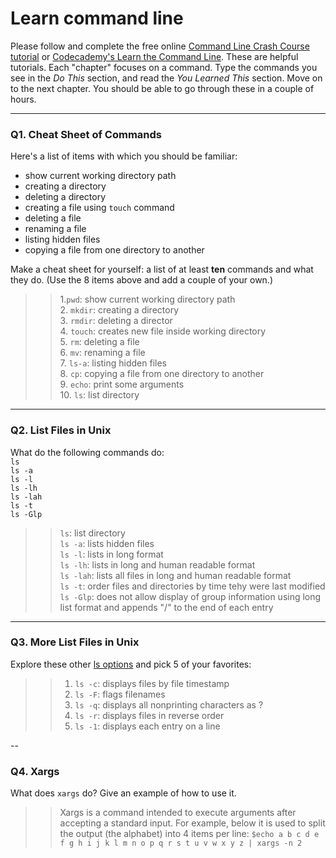 # Learn command line

Please follow and complete the free online [Command Line Crash Course
tutorial](https://web.archive.org/web/20160708171659/http://cli.learncodethehardway.org/book/) or [Codecademy's Learn the Command Line](https://www.codecademy.com/learn/learn-the-command-line). These are helpful tutorials. Each "chapter" focuses on a command. Type the commands you see in the _Do This_ section, and read the _You Learned This_ section. Move on to the next chapter. You should be able to go through these in a couple of hours.

---

### Q1.  Cheat Sheet of Commands  

Here's a list of items with which you should be familiar:  
* show current working directory path
* creating a directory
* deleting a directory
* creating a file using `touch` command
* deleting a file
* renaming a file
* listing hidden files
* copying a file from one directory to another

Make a cheat sheet for yourself: a list of at least **ten** commands and what they do.  (Use the 8 items above and add a couple of your own.)  

> > 1.`pwd`: show current working directory path \
>> 2. `mkdir`: creating a directory \
>> 3. `rmdir`: deleting a director \
>> 4. `touch`: creates new file inside working directory \
>> 5. `rm`: deleting a file \
>> 6. `mv`: renaming a file \
>> 7. `ls-a`: listing hidden files \
>> 8. `cp`: copying a file from one directory to another \
>> 9. `echo`: print some arguments \
>> 10. `ls`: list directory 

---

### Q2.  List Files in Unix   

What do the following commands do:  
`ls`  
`ls -a`  
`ls -l`  
`ls -lh`  
`ls -lah`  
`ls -t`  
`ls -Glp`  

> > `ls`: list directory \
>> `ls -a`: lists hidden files \
>> `ls -l`: lists in long format \
>> `ls -lh`: lists in long and human readable format \
>> `ls -lah`: lists all files in long and human readable format \
>> `ls -t`: order files and directories by time tehy were last modified \
>> `ls -Glp`: does not allow display of group information using long list format and appends "/" to the end of each entry 

---

### Q3.  More List Files in Unix  

Explore these other [ls options](http://www.techonthenet.com/unix/basic/ls.php) and pick 5 of your favorites:

> > 1. `ls -c`: displays files by file timestamp 
>> 2. `ls -F`: flags filenames 
>> 3. `ls -q`: displays all nonprinting characters as ? 
>> 4. `ls -r`: displays files in reverse order 
>> 5. `ls -1`: displays each entry on a line 

--

### Q4.  Xargs   

What does `xargs` do? Give an example of how to use it.

> > Xargs is a command intended to execute arguments after accepting a standard input. For example, below it is used to split the output (the alphabet) into 4 items per line:  `$echo a b c d e f g h i j k l m n o p q r s t u v w x y z | xargs -n 2`
 

